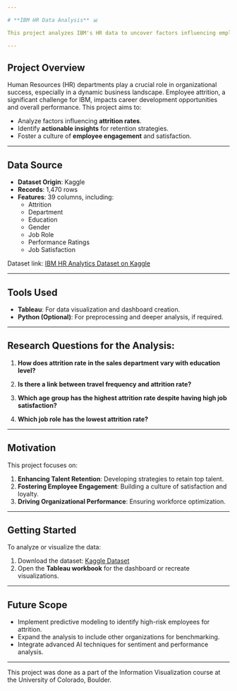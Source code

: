 ```yaml
---

# **IBM HR Data Analysis** 📊

This project analyzes IBM's HR data to uncover factors influencing employee attrition. By leveraging advanced visualization techniques, it provides actionable insights to enhance talent retention, foster employee engagement, and improve organizational performance.

---
```


## **Project Overview**
Human Resources (HR) departments play a crucial role in organizational success, especially in a dynamic business landscape. Employee attrition, a significant challenge for IBM, impacts career development opportunities and overall performance. This project aims to:
- Analyze factors influencing **attrition rates**.
- Identify **actionable insights** for retention strategies.
- Foster a culture of **employee engagement** and satisfaction.

---

## **Data Source**
- **Dataset Origin**: Kaggle  
- **Records**: 1,470 rows  
- **Features**: 39 columns, including:
  - Attrition
  - Department
  - Education
  - Gender
  - Job Role
  - Performance Ratings
  - Job Satisfaction  

Dataset link: [IBM HR Analytics Dataset on Kaggle](https://www.kaggle.com/datasets/pavansubhasht/ibm-hr-analytics-attrition-dataset)

---

## **Tools Used**
- **Tableau**: For data visualization and dashboard creation.
- **Python (Optional)**: For preprocessing and deeper analysis, if required.

---

## **Research Questions for the Analysis:**
1. **How does attrition rate in the sales department vary with education level?**

2. **Is there a link between travel frequency and attrition rate?**

3. **Which age group has the highest attrition rate despite having high job satisfaction?**

4. **Which job role has the lowest attrition rate?**

---

## **Motivation**
This project focuses on:
1. **Enhancing Talent Retention**: Developing strategies to retain top talent.  
2. **Fostering Employee Engagement**: Building a culture of satisfaction and loyalty.  
3. **Driving Organizational Performance**: Ensuring workforce optimization.

---

## **Getting Started**
To analyze or visualize the data:
1. Download the dataset: [Kaggle Dataset](https://www.kaggle.com/datasets/pavansubhasht/ibm-hr-analytics-attrition-dataset)
2. Open the **Tableau workbook** for the dashboard or recreate visualizations.

---

## **Future Scope**
- Implement predictive modeling to identify high-risk employees for attrition.
- Expand the analysis to include other organizations for benchmarking.
- Integrate advanced AI techniques for sentiment and performance analysis.

---

This project was done as a part of the Information Visualization course at the University of Colorado, Boulder.
